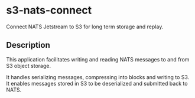 # s3-nats-connect

Connect NATS Jetstream to S3 for long term storage and replay.

## Description

This application facilitates writing and reading NATS messages
to and from S3 object storage.

It handles serializing messages, compressing into blocks and writing to S3.
It enables messages stored in S3 to be deserialized and submitted
back to NATS.
